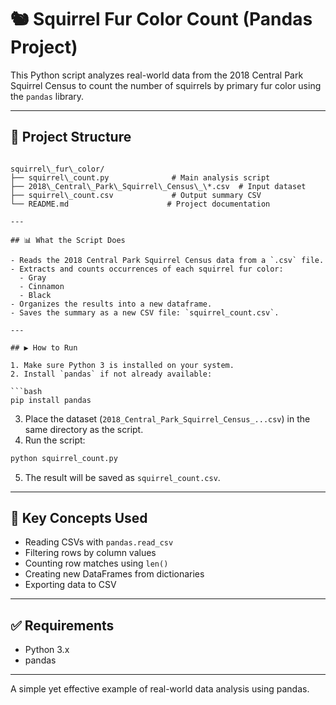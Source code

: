 # 🐿️ Squirrel Fur Color Count (Pandas Project)

This Python script analyzes real-world data from the 2018 Central Park Squirrel Census to count the number of squirrels by primary fur color using the `pandas` library.

---

## 📁 Project Structure

```

squirrel\_fur\_color/
├── squirrel\_count.py              # Main analysis script
├── 2018\_Central\_Park\_Squirrel\_Census\_\*.csv  # Input dataset
├── squirrel\_count.csv             # Output summary CSV
└── README.md                      # Project documentation

---

## 📊 What the Script Does

- Reads the 2018 Central Park Squirrel Census data from a `.csv` file.
- Extracts and counts occurrences of each squirrel fur color:
  - Gray
  - Cinnamon
  - Black
- Organizes the results into a new dataframe.
- Saves the summary as a new CSV file: `squirrel_count.csv`.

---

## ▶️ How to Run

1. Make sure Python 3 is installed on your system.
2. Install `pandas` if not already available:

```bash
pip install pandas
````

3. Place the dataset (`2018_Central_Park_Squirrel_Census_...csv`) in the same directory as the script.
4. Run the script:

```bash
python squirrel_count.py
```

5. The result will be saved as `squirrel_count.csv`.

---

## 🧠 Key Concepts Used

* Reading CSVs with `pandas.read_csv`
* Filtering rows by column values
* Counting row matches using `len()`
* Creating new DataFrames from dictionaries
* Exporting data to CSV

---

## ✅ Requirements

* Python 3.x
* pandas

---

A simple yet effective example of real-world data analysis using pandas.


